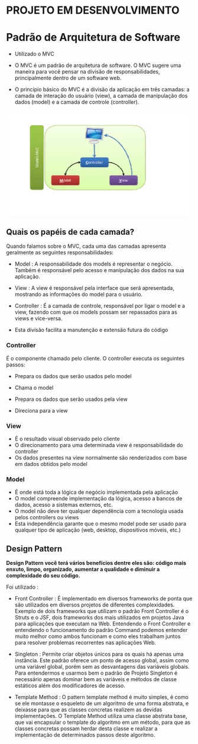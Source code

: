# PROJETO EM DESENVOLVIMENTO


# Padrão de Arquitetura de Software

- Utilizado o MVC

- O MVC é um padrão de arquitetura de software. O MVC sugere uma maneira para você pensar na divisão de responsabilidades, principalmente dentro de um software web.

- O princípio básico do MVC é a divisão da aplicação em três camadas: a camada de interação do usuário (view), a camada de manipulação dos dados (model) e a camada de controle (controller).

![alt text](https://github.com/740fernando/projeto-ensalamento-servlet/blob/master/assets/modeloMvc.png)

## Quais os papéis de cada camada?


Quando falamos sobre o MVC, cada uma das camadas apresenta geralmente as seguintes responsabilidades:

- Model : A responsabilidade dos models é representar o negócio. Também é responsável pelo acesso e manipulação dos dados na sua aplicação.

- View : A view é responsável pela interface que será apresentada, mostrando as informações do model para o usuário.

- Controller : É a camada de controle, responsável por ligar o model e a view, fazendo com que os models possam ser repassados para as views e vice-versa.

- Esta divisão facilita a manutenção e extensão futura do código


### Controller

<p>É o componente chamado pelo cliente. O controller executa os seguintes passos: </p>

- Prepara os dados que serão usados pelo model

- Chama o model

- Prepara os dados que serão usados pela view

- Direciona para a view

### View

- É o resultado visual observado pelo cliente
- O direcionamento para uma determinada
view é responsabilidade do controller
- Os dados presentes na view normalmente
são renderizados com base em dados
obtidos pelo model

### Model

- É onde está toda a lógica de negócio
implementada pela aplicação
- O model compreende implementação da
lógica, acesso a bancos de dados, acesso a
sistemas externos, etc.
- O model não deve ter qualquer dependência
com a tecnologia usada pelos controllers ou
views
- Esta independência garante que o mesmo model
pode ser usado para qualquer tipo de aplicação
(web, desktop, dispositivos móveis, etc.)

## Design Pattern

<strong>Design Pattern você terá vários benefícios dentre eles são: código mais enxuto, limpo, organizado, aumentar a qualidade e diminuir a complexidade do seu código. </strong>
<br>
<p> Foi utilizado : </p>

- Front Controller : É implementado em diversos frameworks de ponta que são utilizados em diversos projetos de diferentes complexidades. Exemplo de dois frameworks que utilizam o padrão Front Controller é o Struts e o JSF, dois frameworks dos mais utilizados em projetos Java para aplicações que executam na Web. Entendendo o Front Controller e entendendo o funcionamento do padrão Command podemos entender muito melhor como ambos funcionam e como eles trabalham juntos para resolver problemas recorrentes nas aplicações Web.



- Singleton : Permite criar objetos únicos para os quais há apenas uma instância. Este padrão oferece um ponto de acesso global, assim como uma variável global, porém sem as desvantagens das variáveis globais. Para entendermos e usarmos bem o padrão de Projeto Singleton é necessário apenas dominar bem as variáveis e métodos de classe estáticos além dos modificadores de acesso.


- Template Method : O pattern template method é muito simples, é como se ele montasse o esqueleto de um algoritmo de uma forma abstrata, e deixasse para que as classes concretas realizem as devidas implementações. O Template Method utiliza uma classe abstrata base, que vai encapsular o template do algoritmo em um método, para que as classes concretas possam herdar desta classe e realizar a implementação de determinados passos deste algoritmo.




